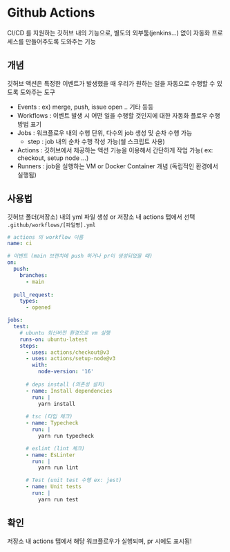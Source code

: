 # Github Actions
CI/CD 를 지원하는 깃허브 내의 기능으로, 별도의 외부툴(jenkins...) 없이 자동화 프로세스를 만들어주도록 도와주는 기능

## 개념
깃허브 액션은 특정한 이벤트가 발생했을 때 우리가 원하는 일을 자동으로 수행할 수 있도록 도와주는 도구

* Events : ex) merge, push, issue open .. 기타 등등
* Workflows : 이벤트 발생 시 어떤 일을 수행할 것인지에 대한 자동화 플로우 수행 방법 표기
* Jobs : 워크플로우 내의 수행 단위, 다수의 job 생성 및 순차 수행 가능
  - step : job 내의 순차 수행 작성 가능(쉘 스크립트 사용)
* Actions : 깃허브에서 제공하는 액션 기능을 이용해서 간단하게 작업 가능( ex: checkout, setup node ...)
* Runners : job을 실행하는 VM or Docker Container 개념 (독립적인 환경에서 실행됨)

## 사용법
깃허브 폴더(저장소) 내의 yml 파일 생성 or 저장소 내 actions 탭에서 선택   
`.github/workflows/[파일명].yml`
```yml
# actions 의 workflow 이름
name: ci

# 이벤트 (main 브랜치에 push 하거나 pr이 생성되었을 때)
on:
  push:
    branches:
      - main
    
  pull_request:
    types:
      - opened

jobs:
  test:
    # ubuntu 최신버전 환경으로 vm 실행
    runs-on: ubuntu-latest
    steps:
      - uses: actions/checkout@v3
      - uses: actions/setup-node@v3
        with:
          node-version: '16'
      
      # deps install (의존성 설치)
      - name: Install dependencies
        run: |
          yarn install
      
      # tsc (타입 체크)
      - name: Typecheck
        run: |
          yarn run typecheck

      # eslint (lint 체크)
      - name: EsLinter
        run: |
          yarn run lint

      # Test (unit test 수행 ex: jest)
      - name: Unit tests
        run: |
          yarn run test
```

## 확인
저장소 내 actions 탭에서 해당 워크플로우가 실행되며, pr 시에도 표시됨!   

